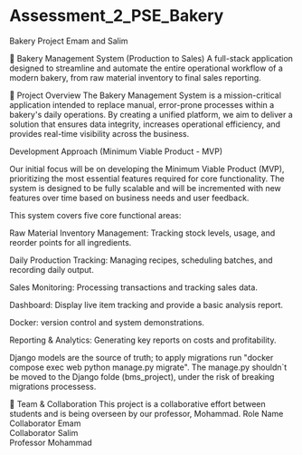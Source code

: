 # Assessment_2_PSE_Bakery
Bakery Project Emam and Salim

🧁 Bakery Management System (Production to Sales)
A full-stack application designed to streamline and automate the entire operational workflow of a modern bakery, from raw material inventory to final sales reporting.

🌟 Project Overview
The Bakery Management System is a mission-critical application intended to replace manual, error-prone processes within a bakery's daily operations. By creating a unified platform, we aim to deliver a solution that ensures data integrity, increases operational efficiency, and provides real-time visibility across the business. 

Development Approach (Minimum Viable Product - MVP)

Our initial focus will be on developing the Minimum Viable Product (MVP), prioritizing the most essential features required for core functionality. The system is designed to be fully scalable and will be incremented with new features over time based on business needs and user feedback.

This system covers five core functional areas:

Raw Material Inventory Management: Tracking stock levels, usage, and reorder points for all ingredients.

Daily Production Tracking: Managing recipes, scheduling batches, and recording daily output.

Sales Monitoring: Processing transactions and tracking sales data.

Dashboard: Display live item tracking and provide a basic analysis report. 

Docker: version control and system demonstrations.

Reporting & Analytics: Generating key reports on costs and profitability. 

Django models are the source of truth; to apply migrations run "docker compose exec web python manage.py migrate". The manage.py shouldn`t be 
moved to the Django folde (bms_project), under the risk of breaking migrations processess.

👥 Team & Collaboration
This project is a collaborative effort between students and is being overseen by our professor, Mohammad.
Role            Name                  
Collaborator    Emam        
Collaborator    Salim       
Professor       Mohammad    
